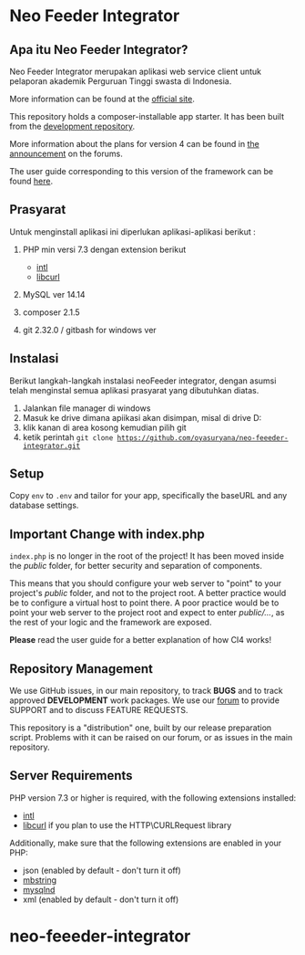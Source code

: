 # Neo Feeder Integrator

## Apa itu Neo Feeder Integrator?

Neo Feeder Integrator merupakan aplikasi web service client untuk pelaporan akademik Perguruan Tinggi swasta di Indonesia.

More information can be found at the [official site](http://codeigniter.com).

This repository holds a composer-installable app starter.
It has been built from the
[development repository](https://github.com/codeigniter4/CodeIgniter4).

More information about the plans for version 4 can be found in [the announcement](http://forum.codeigniter.com/thread-62615.html) on the forums.

The user guide corresponding to this version of the framework can be found
[here](https://codeigniter4.github.io/userguide/).

## Prasyarat
Untuk menginstall aplikasi ini diperlukan aplikasi-aplikasi berikut :
1. PHP min versi 7.3 dengan extension berikut 
	- [intl](http://php.net/manual/en/intl.requirements.php)
	- [libcurl](http://php.net/manual/en/curl.requirements.php) 

2. MySQL ver 14.14 
3. composer 2.1.5 
4. git 2.32.0 / gitbash for windows ver 


## Instalasi
Berikut langkah-langkah instalasi neoFeeder integrator, dengan asumsi telah menginstal semua aplikasi prasyarat yang dibutuhkan diatas.
1. Jalankan file manager di windows
2. Masuk ke drive dimana apiikasi akan disimpan, misal di drive D:
3. klik kanan di area kosong kemudian pilih git 
4. ketik perintah 
	<code>git clone https://github.com/oyasuryana/neo-feeeder-integrator.git</code>

## Setup

Copy `env` to `.env` and tailor for your app, specifically the baseURL
and any database settings.

## Important Change with index.php

`index.php` is no longer in the root of the project! It has been moved inside the *public* folder,
for better security and separation of components.

This means that you should configure your web server to "point" to your project's *public* folder, and
not to the project root. A better practice would be to configure a virtual host to point there. A poor practice would be to point your web server to the project root and expect to enter *public/...*, as the rest of your logic and the
framework are exposed.

**Please** read the user guide for a better explanation of how CI4 works!

## Repository Management

We use GitHub issues, in our main repository, to track **BUGS** and to track approved **DEVELOPMENT** work packages.
We use our [forum](http://forum.codeigniter.com) to provide SUPPORT and to discuss
FEATURE REQUESTS.

This repository is a "distribution" one, built by our release preparation script.
Problems with it can be raised on our forum, or as issues in the main repository.

## Server Requirements

PHP version 7.3 or higher is required, with the following extensions installed:

- [intl](http://php.net/manual/en/intl.requirements.php)
- [libcurl](http://php.net/manual/en/curl.requirements.php) if you plan to use the HTTP\CURLRequest library

Additionally, make sure that the following extensions are enabled in your PHP:

- json (enabled by default - don't turn it off)
- [mbstring](http://php.net/manual/en/mbstring.installation.php)
- [mysqlnd](http://php.net/manual/en/mysqlnd.install.php)
- xml (enabled by default - don't turn it off)
# neo-feeeder-integrator
